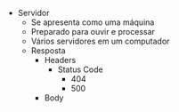 - Servidor
    - Se apresenta como uma máquina
    - Preparado para ouvir e processar
    - Vários servidores em um computador
    - Resposta
        - Headers
            - Status Code
                - 404
                - 500
        - Body